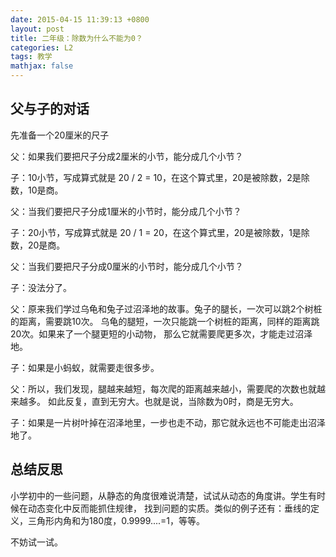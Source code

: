 ```yaml
---
date: 2015-04-15 11:39:13 +0800
layout: post
title: 二年级：除数为什么不能为0？
categories: L2
tags: 教学
mathjax: false
---
```


## 父与子的对话

先准备一个20厘米的尺子 

父：如果我们要把尺子分成2厘米的小节，能分成几个小节？ 

子：10小节，写成算式就是 20 / 2 = 10，在这个算式里，20是被除数，2是除数，10是商。
 
父：当我们要把尺子分成1厘米的小节时，能分成几个小节？ 

子：20小节，写成算式就是 20 / 1 = 20，在这个算式里，20是被除数，1是除数，20是商。
 
父：当我们要把尺子分成0厘米的小节时，能分成几个小节？ 

子：没法分了。 

父：原来我们学过乌龟和兔子过沼泽地的故事。兔子的腿长，一次可以跳2个树桩的距离，需要跳10次。
乌龟的腿短，一次只能跳一个树桩的距离，同样的距离跳20次。如果来了一个腿更短的小动物，
那么它就需要爬更多次，才能走过沼泽地。 

子：如果是小蚂蚁，就需要走很多步。 

父：所以，我们发现，腿越来越短，每次爬的距离越来越小，需要爬的次数也就越来越多。
如此反复，直到无穷大。也就是说，当除数为0时，商是无穷大。 

子：如果是一片树叶掉在沼泽地里，一步也走不动，那它就永远也不可能走出沼泽地了。

## 总结反思

小学初中的一些问题，从静态的角度很难说清楚，试试从动态的角度讲。学生有时候在动态变化中反而能抓住规律，
找到问题的实质。类似的例子还有：垂线的定义，三角形内角和为180度，0.9999....=1，等等。

不妨试一试。

